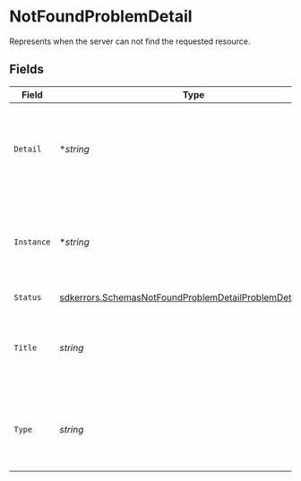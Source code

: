 # NotFoundProblemDetail

Represents when the server can not find the requested resource.


## Fields

| Field                                                                                                                                         | Type                                                                                                                                          | Required                                                                                                                                      | Description                                                                                                                                   |
| --------------------------------------------------------------------------------------------------------------------------------------------- | --------------------------------------------------------------------------------------------------------------------------------------------- | --------------------------------------------------------------------------------------------------------------------------------------------- | --------------------------------------------------------------------------------------------------------------------------------------------- |
| `Detail`                                                                                                                                      | **string*                                                                                                                                     | :heavy_minus_sign:                                                                                                                            | A human-readable explanation specific to this occurrence of the problem.                                                                      |
| `Instance`                                                                                                                                    | **string*                                                                                                                                     | :heavy_minus_sign:                                                                                                                            | A URI reference that identifies the specific occurrence of the problem.                                                                       |
| `Status`                                                                                                                                      | [sdkerrors.SchemasNotFoundProblemDetailProblemDetailStatus](../../../pkg/models/sdkerrors/schemasnotfoundproblemdetailproblemdetailstatus.md) | :heavy_check_mark:                                                                                                                            | N/A                                                                                                                                           |
| `Title`                                                                                                                                       | *string*                                                                                                                                      | :heavy_check_mark:                                                                                                                            | A short, human-readable summary of the problem type.                                                                                          |
| `Type`                                                                                                                                        | *string*                                                                                                                                      | :heavy_check_mark:                                                                                                                            | A URI reference that identifies the problem type.                                                                                             |